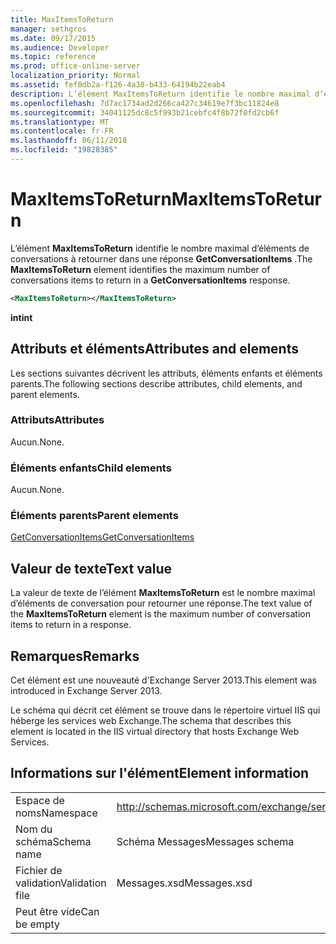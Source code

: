 ```yaml
---
title: MaxItemsToReturn
manager: sethgros
ms.date: 09/17/2015
ms.audience: Developer
ms.topic: reference
ms.prod: office-online-server
localization_priority: Normal
ms.assetid: fef0db2a-f126-4a38-b433-64194b22eab4
description: L’élément MaxItemsToReturn identifie le nombre maximal d’éléments de conversations à retourner dans une réponse GetConversationItems.
ms.openlocfilehash: 7d7ac1734ad2d266ca427c34619e7f3bc11824e8
ms.sourcegitcommit: 34041125dc8c5f993b21cebfc4f8b72f0fd2cb6f
ms.translationtype: MT
ms.contentlocale: fr-FR
ms.lasthandoff: 06/11/2018
ms.locfileid: "19828385"
---
```

# <a name="maxitemstoreturn"></a><span data-ttu-id="d90bd-103">MaxItemsToReturn</span><span class="sxs-lookup"><span data-stu-id="d90bd-103">MaxItemsToReturn</span></span>

<span data-ttu-id="d90bd-104">L’élément **MaxItemsToReturn** identifie le nombre maximal d’éléments de conversations à retourner dans une réponse **GetConversationItems** .</span><span class="sxs-lookup"><span data-stu-id="d90bd-104">The **MaxItemsToReturn** element identifies the maximum number of conversations items to return in a **GetConversationItems** response.</span></span> 
  
```XML
<MaxItemsToReturn></MaxItemsToReturn>
```

 <span data-ttu-id="d90bd-105">**int**</span><span class="sxs-lookup"><span data-stu-id="d90bd-105">**int**</span></span>
## <a name="attributes-and-elements"></a><span data-ttu-id="d90bd-106">Attributs et éléments</span><span class="sxs-lookup"><span data-stu-id="d90bd-106">Attributes and elements</span></span>

<span data-ttu-id="d90bd-107">Les sections suivantes décrivent les attributs, éléments enfants et éléments parents.</span><span class="sxs-lookup"><span data-stu-id="d90bd-107">The following sections describe attributes, child elements, and parent elements.</span></span>
  
### <a name="attributes"></a><span data-ttu-id="d90bd-108">Attributs</span><span class="sxs-lookup"><span data-stu-id="d90bd-108">Attributes</span></span>

<span data-ttu-id="d90bd-109">Aucun.</span><span class="sxs-lookup"><span data-stu-id="d90bd-109">None.</span></span>
  
### <a name="child-elements"></a><span data-ttu-id="d90bd-110">Éléments enfants</span><span class="sxs-lookup"><span data-stu-id="d90bd-110">Child elements</span></span>

<span data-ttu-id="d90bd-111">Aucun.</span><span class="sxs-lookup"><span data-stu-id="d90bd-111">None.</span></span>
  
### <a name="parent-elements"></a><span data-ttu-id="d90bd-112">Éléments parents</span><span class="sxs-lookup"><span data-stu-id="d90bd-112">Parent elements</span></span>

[<span data-ttu-id="d90bd-113">GetConversationItems</span><span class="sxs-lookup"><span data-stu-id="d90bd-113">GetConversationItems</span></span>](getconversationitems.md)
  
## <a name="text-value"></a><span data-ttu-id="d90bd-114">Valeur de texte</span><span class="sxs-lookup"><span data-stu-id="d90bd-114">Text value</span></span>

<span data-ttu-id="d90bd-115">La valeur de texte de l’élément **MaxItemsToReturn** est le nombre maximal d’éléments de conversation pour retourner une réponse.</span><span class="sxs-lookup"><span data-stu-id="d90bd-115">The text value of the **MaxItemsToReturn** element is the maximum number of conversation items to return in a response.</span></span> 
  
## <a name="remarks"></a><span data-ttu-id="d90bd-116">Remarques</span><span class="sxs-lookup"><span data-stu-id="d90bd-116">Remarks</span></span>

<span data-ttu-id="d90bd-117">Cet élément est une nouveauté d'Exchange Server 2013.</span><span class="sxs-lookup"><span data-stu-id="d90bd-117">This element was introduced in Exchange Server 2013.</span></span>
  
<span data-ttu-id="d90bd-118">Le schéma qui décrit cet élément se trouve dans le répertoire virtuel IIS qui héberge les services web Exchange.</span><span class="sxs-lookup"><span data-stu-id="d90bd-118">The schema that describes this element is located in the IIS virtual directory that hosts Exchange Web Services.</span></span>
  
## <a name="element-information"></a><span data-ttu-id="d90bd-119">Informations sur l'élément</span><span class="sxs-lookup"><span data-stu-id="d90bd-119">Element information</span></span>

|||
|:-----|:-----|
|<span data-ttu-id="d90bd-120">Espace de noms</span><span class="sxs-lookup"><span data-stu-id="d90bd-120">Namespace</span></span>  <br/> |http://schemas.microsoft.com/exchange/services/2006/messages  <br/> |
|<span data-ttu-id="d90bd-121">Nom du schéma</span><span class="sxs-lookup"><span data-stu-id="d90bd-121">Schema name</span></span>  <br/> |<span data-ttu-id="d90bd-122">Schéma Messages</span><span class="sxs-lookup"><span data-stu-id="d90bd-122">Messages schema</span></span>  <br/> |
|<span data-ttu-id="d90bd-123">Fichier de validation</span><span class="sxs-lookup"><span data-stu-id="d90bd-123">Validation file</span></span>  <br/> |<span data-ttu-id="d90bd-124">Messages.xsd</span><span class="sxs-lookup"><span data-stu-id="d90bd-124">Messages.xsd</span></span>  <br/> |
|<span data-ttu-id="d90bd-125">Peut être vide</span><span class="sxs-lookup"><span data-stu-id="d90bd-125">Can be empty</span></span>  <br/> ||
   

